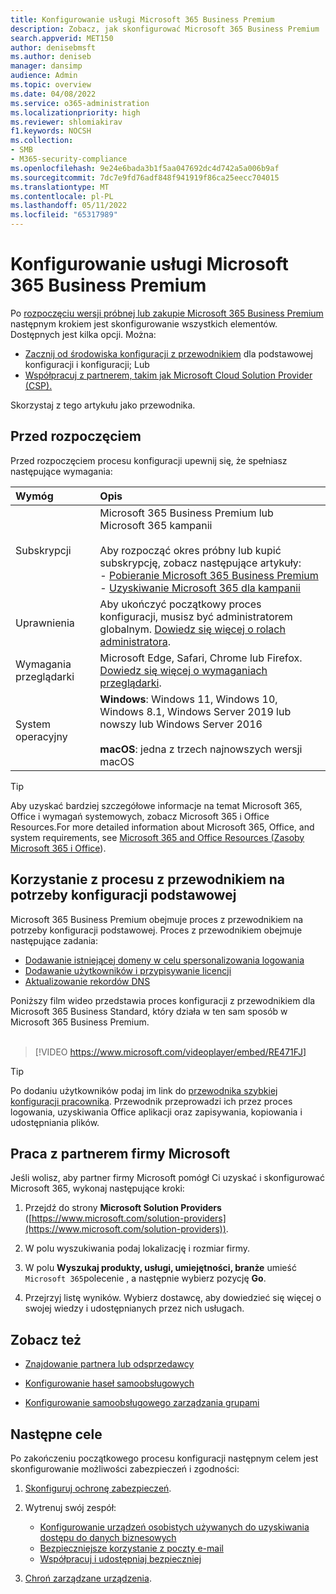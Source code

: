 ```yaml
---
title: Konfigurowanie usługi Microsoft 365 Business Premium
description: Zobacz, jak skonfigurować Microsoft 365 Business Premium
search.appverid: MET150
author: denisebmsft
ms.author: deniseb
manager: dansimp
audience: Admin
ms.topic: overview
ms.date: 04/08/2022
ms.service: o365-administration
ms.localizationpriority: high
ms.reviewer: shlomiakirav
f1.keywords: NOCSH
ms.collection:
- SMB
- M365-security-compliance
ms.openlocfilehash: 9e24e6bada3b1f5aa047692dc4d742a5a006b9af
ms.sourcegitcommit: 7dc7e9fd76adf848f941919f86ca25eecc704015
ms.translationtype: MT
ms.contentlocale: pl-PL
ms.lasthandoff: 05/11/2022
ms.locfileid: "65317989"
---
```

# <a name="set-up-microsoft-365-business-premium"></a>Konfigurowanie usługi Microsoft 365 Business Premium

Po [rozpoczęciu wersji próbnej lub zakupie Microsoft 365 Business Premium](get-microsoft-365-business-premium.md) następnym krokiem jest skonfigurowanie wszystkich elementów. Dostępnych jest kilka opcji. Można:

- [Zacznij od środowiska konfiguracji z przewodnikiem](#use-the-guided-process-for-basic-setup) dla podstawowej konfiguracji i konfiguracji; Lub
- [Współpracuj z partnerem, takim jak Microsoft Cloud Solution Provider (CSP).](#work-with-a-microsoft-partner)

Skorzystaj z tego artykułu jako przewodnika.

## <a name="before-you-begin"></a>Przed rozpoczęciem

Przed rozpoczęciem procesu konfiguracji upewnij się, że spełniasz następujące wymagania:

| Wymóg | Opis |
|:---|:---|
| Subskrypcji | Microsoft 365 Business Premium lub Microsoft 365 kampanii <br/><br/> Aby rozpocząć okres próbny lub kupić subskrypcję, zobacz następujące artykuły: <br/>- [Pobieranie Microsoft 365 Business Premium](get-microsoft-365-business-premium.md)<br/>- [Uzyskiwanie Microsoft 365 dla kampanii](get-microsoft-365-campaigns.md) |
| Uprawnienia  | Aby ukończyć początkowy proces konfiguracji, musisz być administratorem globalnym. [Dowiedz się więcej o rolach administratora](../admin/add-users/about-admin-roles.md). |
| Wymagania przeglądarki | Microsoft Edge, Safari, Chrome lub Firefox. [Dowiedz się więcej o wymaganiach przeglądarki](https://www.microsoft.com/microsoft-365/microsoft-365-and-office-resources#coreui-heading-uyetipy).  |
| System operacyjny | **Windows**: Windows 11, Windows 10, Windows 8.1, Windows Server 2019 lub nowszy lub Windows Server 2016<br/><br/>**macOS**: jedna z trzech najnowszych wersji macOS |

> [!TIP]
> Aby uzyskać bardziej szczegółowe informacje na temat Microsoft 365, Office i wymagań systemowych, zobacz Microsoft 365 i Office Resources.For more detailed information about Microsoft 365, Office, and system requirements, see [Microsoft 365 and Office Resources (Zasoby Microsoft 365 i Office](https://www.microsoft.com/microsoft-365/microsoft-365-and-office-resources)).

## <a name="use-the-guided-process-for-basic-setup"></a>Korzystanie z procesu z przewodnikiem na potrzeby konfiguracji podstawowej

Microsoft 365 Business Premium obejmuje proces z przewodnikiem na potrzeby konfiguracji podstawowej. Proces z przewodnikiem obejmuje następujące zadania:

- [Dodawanie istniejącej domeny w celu spersonalizowania logowania](../admin/setup/setup-business-basic.md#add-your-domain-to-personalize-sign-in)
- [Dodawanie użytkowników i przypisywanie licencji](../admin/add-users/add-users.md)
- [Aktualizowanie rekordów DNS](../admin/setup/setup-business-basic.md#connect-your-domain)

Poniższy film wideo przedstawia proces konfiguracji z przewodnikiem dla Microsoft 365 Business Standard, który działa w ten sam sposób w Microsoft 365 Business Premium.<br/><br/>

> [!VIDEO https://www.microsoft.com/videoplayer/embed/RE471FJ]

> [!TIP]
> Po dodaniu użytkowników podaj im link do [przewodnika szybkiej konfiguracji pracownika](../admin/setup/employee-quick-setup.md). Przewodnik przeprowadzi ich przez proces logowania, uzyskiwania Office aplikacji oraz zapisywania, kopiowania i udostępniania plików.

## <a name="work-with-a-microsoft-partner"></a>Praca z partnerem firmy Microsoft

Jeśli wolisz, aby partner firmy Microsoft pomógł Ci uzyskać i skonfigurować Microsoft 365, wykonaj następujące kroki:

1. Przejdź do strony **Microsoft Solution Providers** ([https://www.microsoft.com/solution-providers](https://www.microsoft.com/solution-providers)).

2. W polu wyszukiwania podaj lokalizację i rozmiar firmy. 

3. W polu **Wyszukaj produkty, usługi, umiejętności, branże** umieść `Microsoft 365`polecenie , a następnie wybierz pozycję **Go**.

4. Przejrzyj listę wyników. Wybierz dostawcę, aby dowiedzieć się więcej o swojej wiedzy i udostępnianych przez nich usługach.

## <a name="see-also"></a>Zobacz też

- [Znajdowanie partnera lub odsprzedawcy](../admin/manage/find-your-partner-or-reseller.md)

- [Konfigurowanie haseł samoobsługowych](../admin/add-users/let-users-reset-passwords.md)

- [Konfigurowanie samoobsługowego zarządzania grupami](/azure/active-directory/enterprise-users/groups-self-service-management)
## <a name="next-objectives"></a>Następne cele

Po zakończeniu początkowego procesu konfiguracji następnym celem jest skonfigurowanie możliwości zabezpieczeń i zgodności:

1. [Skonfiguruj ochronę zabezpieczeń](m365bp-security-overview.md).

2. Wytrenuj swój zespół:

   - [Konfigurowanie urządzeń osobistych używanych do uzyskiwania dostępu do danych biznesowych](m365bp-devices-overview.md)
   - [Bezpieczniejsze korzystanie z poczty e-mail](m365bp-protect-email-overview.md)
   - [Współpracuj i udostępniaj bezpieczniej](m365bp-collaborate-share-securely.md)

3. [Chroń zarządzane urządzenia](m365bp-protect-devices.md).

